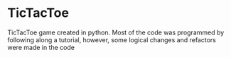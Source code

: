 # TicTacToe
TicTacToe game created in python. Most of the code was programmed by following along a tutorial, however, some logical changes and refactors were made in the code
